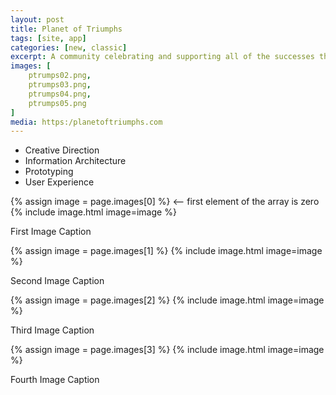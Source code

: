 ```yaml
---
layout: post
title: Planet of Triumphs
tags: [site, app]
categories: [new, classic]
excerpt: A community celebrating and supporting all of the successes that members achieve at Planet Fitness.
images: [
	ptrumps02.png, 
	ptrumps03.png,
	ptrumps04.png,
	ptrumps05.png
]
media: https:/planetoftriumphs.com
---
```


- Creative Direction
- Information Architecture
- Prototyping
- User Experience

 {% assign image = page.images[0] %} <-- first element of the array is zero
{% include image.html image=image %}

First Image Caption

{% assign image = page.images[1] %}
{% include image.html image=image %}

Second Image Caption

{% assign image = page.images[2] %}
{% include image.html image=image %}

Third Image Caption

{% assign image = page.images[3] %}
{% include image.html image=image %}

Fourth Image Caption